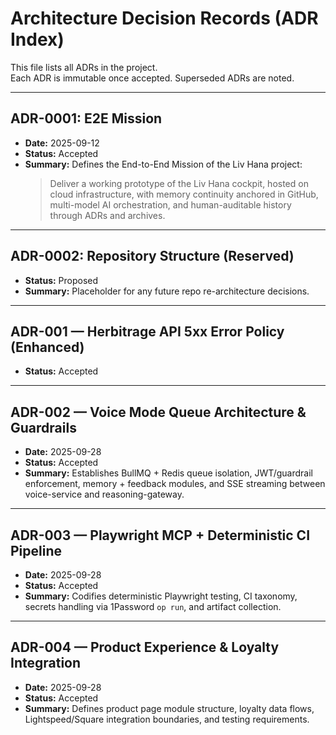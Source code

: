 # Architecture Decision Records (ADR Index)

This file lists all ADRs in the project.  
Each ADR is immutable once accepted. Superseded ADRs are noted.

---

## ADR-0001: E2E Mission

- **Date:** 2025-09-12
- **Status:** Accepted
- **Summary:** Defines the End-to-End Mission of the Liv Hana project:
  > Deliver a working prototype of the Liv Hana cockpit, hosted on cloud infrastructure, with memory continuity anchored in GitHub, multi-model AI orchestration, and human-auditable history through ADRs and archives.

---

## ADR-0002: Repository Structure (Reserved)

- **Status:** Proposed
- **Summary:** Placeholder for any future repo re-architecture decisions.

---

## ADR-001 — Herbitrage API 5xx Error Policy (Enhanced)

- **Status:** Accepted

---

## ADR-002 — Voice Mode Queue Architecture & Guardrails

- **Date:** 2025-09-28
- **Status:** Accepted
- **Summary:** Establishes BullMQ + Redis queue isolation, JWT/guardrail enforcement, memory + feedback modules, and SSE streaming between voice-service and reasoning-gateway.

---

## ADR-003 — Playwright MCP + Deterministic CI Pipeline

- **Date:** 2025-09-28
- **Status:** Accepted
- **Summary:** Codifies deterministic Playwright testing, CI taxonomy, secrets handling via 1Password `op run`, and artifact collection.

---

## ADR-004 — Product Experience & Loyalty Integration

- **Date:** 2025-09-28
- **Status:** Accepted
- **Summary:** Defines product page module structure, loyalty data flows, Lightspeed/Square integration boundaries, and testing requirements.

<!-- Last verified: 2025-10-02 -->

<!-- Optimized: 2025-10-02 -->

<!-- Last updated: 2025-10-02 -->

<!-- Last optimized: 2025-10-02 -->

